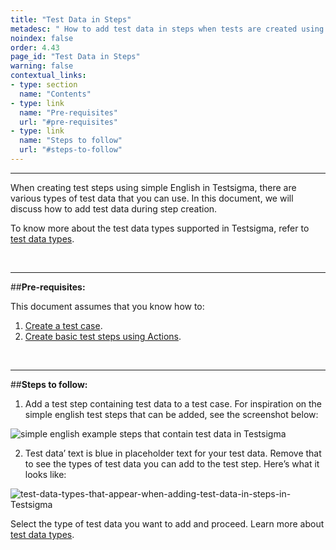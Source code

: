 ```yaml
---
title: "Test Data in Steps"
metadesc: " How to add test data in steps when tests are created using simple English in Testsigma"
noindex: false
order: 4.43
page_id: "Test Data in Steps"
warning: false
contextual_links:
- type: section
  name: "Contents"
- type: link
  name: "Pre-requisites"
  url: "#pre-requisites"
- type: link
  name: "Steps to follow"
  url: "#steps-to-follow"
---
```


---

When creating test steps using simple English in Testsigma, there are various types of test data that you can use. In this document, we will discuss how to add test data during step creation. 

To know more about the test data types supported in Testsigma, refer to [test data types](https://testsigma.com/docs/test-data/types/overview/).

&emsp;

---
##**Pre-requisites:**

This document assumes that you know how to:

 1. [Create a test case](https://testsigma.com/docs/test-cases/manage/add-edit-delete/).
 2. [Create basic test steps using Actions](https://testsigma.com/docs/test-cases/create-steps-nl/overview/).

&emsp;

---
##**Steps to follow:**

 1. Add a test step containing test data to a test case. For inspiration on the simple english test steps that can be added, see the screenshot below:

![simple english example steps that contain test data in Testsigma](https://docs.testsigma.com/images/test-data-options/test-data-example-simple-english-steps-testsigma1.png)

 2. Test data’ text is blue in placeholder text for your test data. Remove that to see the types of test data you can add to the test step. Here’s what it looks like:

![test-data-types-that-appear-when-adding-test-data-in-steps-in-Testsigma](https://s3.amazonaws.com/static-docs.testsigma.com/new_images/test-cases/create-steps-nl/test-data-options/test-data-types-that-appear-when-adding-test-data-in-steps-in-Testsigma.png)

Select the type of test data you want to add and proceed. Learn more about [test data types](https://testsigma.com/docs/test-data/types/overview/).


